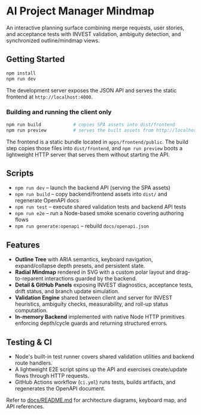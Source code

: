 # AI Project Manager Mindmap

An interactive planning surface combining merge requests, user stories, and acceptance tests with INVEST validation, ambiguity detection, and synchronized outline/mindmap views.

## Getting Started
```bash
npm install
npm run dev
```
The development server exposes the JSON API and serves the static frontend at `http://localhost:4000`.

### Building and running the client only

```bash
npm run build            # copies SPA assets into dist/frontend
npm run preview          # serves the built assets from http://localhost:4000
```

The frontend is a static bundle located in `apps/frontend/public`. The build step copies those files into `dist/frontend`, and
`npm run preview` boots a lightweight HTTP server that serves them without starting the API.

## Scripts
- `npm run dev` – launch the backend API (serving the SPA assets)
- `npm run build` – copy backend/frontend assets into `dist/` and regenerate OpenAPI docs
- `npm run test` – execute shared validation tests and backend API tests
- `npm run e2e` – run a Node-based smoke scenario covering authoring flows
- `npm run generate:openapi` – rebuild `docs/openapi.json`

## Features
- **Outline Tree** with ARIA semantics, keyboard navigation, expand/collapse depth presets, and persistent state.
- **Radial Mindmap** rendered in SVG with a custom polar layout and drag-to-reparent interactions guarded by the backend.
- **Detail & GitHub Panels** exposing INVEST diagnostics, acceptance tests, drift status, and branch update simulation.
- **Validation Engine** shared between client and server for INVEST heuristics, ambiguity checks, measurability, and roll-up status computation.
- **In-memory Backend** implemented with native Node HTTP primitives enforcing depth/cycle guards and returning structured errors.

## Testing & CI
- Node's built-in test runner covers shared validation utilities and backend route handlers.
- A lightweight E2E script spins up the API and exercises create/update flows through HTTP requests.
- GitHub Actions workflow (`ci.yml`) runs tests, builds artifacts, and regenerates the OpenAPI document.

Refer to [docs/README.md](docs/README.md) for architecture diagrams, keyboard map, and API references.
